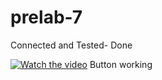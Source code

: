 # prelab-7

Connected and Tested-  Done

[![Watch the video](https://img.youtube.com/vi/L2c-LJoufHE/0.jpg)](https://youtu.be/L2c-LJoufHE)  Button working
